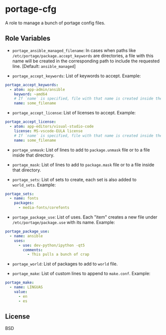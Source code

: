 portage-cfg
=========

A role to manage a bunch of portage config files.

Role Variables
--------------

- `portage_ansible_managed_filename`: In cases when paths like `/etc/portage/package.accept_keywords` are directories, a file with this name will be created in the corresponding path to include the requested line. [Default: `ansible_managed`]

- `portage_accept_keywords`: List of keywords to accept. Example:
```yaml
portage_accept_keywords:
  - atom: app-admin/ansible
    keyword: ~amd64
    # If `name` is specified, file with that name is created inside the `portage.accept_keywords` directory.
    name: some_filename
```

- `portage_accept_license`: List of licenses to accept. Example:
```yaml
portage_accept_license:
  - atom: app-editors/visual-studio-code
    license: MS-vscode-EULA license
    # If `name` is specified, file with that name is created inside the `portage.accept_keywords` directory.
    name: some_filename
```

- `portage_unmask`: List of lines to add to `package.unmask` file or to a file inside that directory.
- `portage_mask`: List of lines to add to `package.mask` file or to a file inside that directory.

- `portage_sets`: List of sets to create, each set is also added to `world_sets`. Example:
```yaml
portage_sets:
  - name: fonts
    packages:
      - media-fonts/corefonts
```
- `portage_package_use`: List of uses. Each "item" creates a new file under `/etc/portage/package.use` with its name. Example:
```yaml
portage_package_use:
  - name: ansible
    uses:
      - use: dev-python/ipython -qt5
        comments:
          - This pulls a bunch of crap
```

- `portage_world`: List of packages to add to `world` file.

- `portage_make`: List of custom lines to append to `make.conf`. Example:
```yaml
portage_make:
  - name: LINGUAS
    value:
      - en
      - es
```

License
-------
BSD
